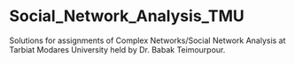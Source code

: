 # Social_Network_Analysis_TMU
Solutions for assignments of Complex Networks/Social Network Analysis at Tarbiat Modares University held by Dr. Babak Teimourpour.
